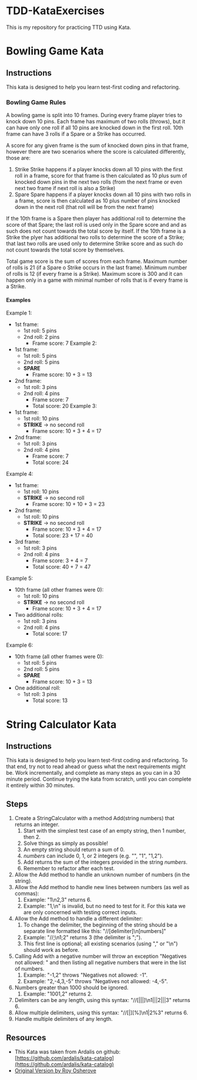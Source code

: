 # TDD-KataExercises
This is my repository for practicing TTD using Kata.

# Bowling Game Kata

## Instructions ##
This kata is designed to help you learn test-first coding and refactoring.

### Bowling Game Rules ###
A bowling game is split into 10 frames. During every frame player tries to knock down 10 pins. Each frame has maximum of two rolls (throws), but it can have only one roll if all 10 pins are knocked down in the first roll. 10th frame can have 3 rolls if a Spare or a Strike has occurred.

A score for any given frame is the sum of knocked down pins in that frame, however there are two scenarios where the score is calculated differently, those are:
1. Strike
Strike happens if a player knocks down all 10 pins with the first roll in a frame, score for that frame is then calculated as 10 plus sum of knocked down pins in the next two rolls (from the next frame or even next two frame if next roll is also a Strike)
2. Spare
Spare happens if a player knocks down all 10 pins with two rolls in a frame, score is then calculated as 10 plus number of pins knocked down in the next roll (that roll will be from the next frame)

If the 10th frame is a Spare then player has additional roll to determine the score of that Spare; the last roll is used only in the Spare score and and as such does not count towards the total score by itself.
If the 10th frame is a Strike the plyer has additional two rolls to determine the score of a Strike; that last two rolls are used only to determine Strike score and as such do not count towards the total score by themselves.

Total game score is the sum of scores from each frame.
Maximum number of rolls is 21 (if a Spare o Strike occurs in the last frame).
Minimum number of rolls is 12 (if every frame is a Strike).
Maximum score is 300 and it can happen only in a game with minimal number of rolls that is if every frame is a Strike.

#### Examples ####
Example 1:
- 1st frame:
	- 1st roll: 5 pins
	- 2nd roll: 2 pins
		- Frame score: 7
Example 2:
- 1st frame:
	- 1st roll: 5 pins
	- 2nd roll: 5 pins
	- **SPARE**
	    - Frame score: 10 + 3 = 13
- 2nd frame:
	- 1st roll: 3 pins
	- 2nd roll: 4 pins
		- Frame score: 7
		- Total score: 20
Example 3:
- 1st frame:
	- 1st roll: 10 pins
	- **STRIKE** -> no second roll
		- Frame score: 10 + 3 + 4 = 17
- 2nd frame:
	- 1st roll: 3 pins
	- 2nd roll: 4 pins
		- Frame score: 7
		- Total score: 24

Example 4:
- 1st frame:
	- 1st roll: 10 pins
	- **STRIKE** -> no second roll
		- Frame score: 10 + 10 + 3 = 23
- 2nd frame:
	- 1st roll: 10 pins
	- **STRIKE** -> no second roll
		- Frame score: 10 + 3 + 4 = 17
		- Total score: 23 + 17 = 40
- 3rd frame:
	- 1st roll: 3 pins
	- 2nd roll: 4 pins
		- Frame score: 3 + 4 = 7
		- Total score: 40 + 7 = 47

Example 5:
- 10th frame (all other frames were 0):
	- 1st roll: 10 pins
	- **STRIKE** -> no second roll
		- Frame score: 10 + 3 + 4 = 17
- Two additional rolls:
    - 1st roll: 3 pins
    - 2nd roll: 4 pins
		- Total score: 17

Example 6:
- 10th frame (all other frames were 0):
	- 1st roll: 5 pins
	- 2nd roll: 5 pins
	- **SPARE**
		- Frame score: 10 + 3 = 13
- One additional roll:
    - 1st roll: 3 pins
		- Total score: 13


# String Calculator Kata #

## Instructions ##

This kata is designed to help you learn test-first coding and refactoring. To that end, try not to read ahead or guess what the next requirements might be. Work incrementally, and complete as many steps as you can in a 30 minute period. Continue trying the kata from scratch, until you can complete it entirely within 30 minutes.

## Steps ##

1. Create a StringCalculator with a method Add(string numbers) that returns an integer.
	1. Start with the simplest test case of an empty string, then 1 number, then 2.
	2. Solve things as simply as possible!
	3. An empty string should return a sum of 0.
	4. *numbers* can include 0, 1, or 2 integers (e.g. "", "1", "1,2").
	5. Add returns the sum of the integers provided in the string *numbers*.
	6. Remember to refactor after each test.
2. Allow the Add method to handle an unknown number of numbers (in the string).
3. Allow the Add method to handle new lines between numbers (as well as commas):
	1. Example: "1\n2,3" returns 6.
	2. Example: "1,\n" is invalid, but no need to test for it. For this kata we are only concerned with testing correct inputs.
4. Allow the Add method to handle a different delimiter:
	1. To change the delimiter, the beginning of the string should be a separate line formatted like this: "//[delimiter]\n[numbers]"
	2. Example: "//;\n1;2" returns 3 (the delimiter is ";").
	3. This first line is optional; all existing scenarios (using "," or "\n") should work as before.
5. Calling Add with a negative number will throw an exception "Negatives not allowed: " and then listing all negative numbers that were in the list of numbers.
	1. Example: "-1,2" throws "Negatives not allowed: -1".
	2. Example: "2,-4,3,-5" throws "Negatives not allowed: -4,-5".
6. Numbers greater than 1000 should be ignored.
	1. Example: "1001,2" returns 2.
7. Delimiters can be any length, using this syntax: "//[|||]\n1|||2|||3" returns 6.
8. Allow multiple delimiters, using this syntax: "//[|][%]\n1|2%3" returns 6.
9. Handle multiple delimiters of any length.

## Resources ##
- This Kata was taken from Ardalis on github: [https://github.com/ardalis/kata-catalog](https://github.com/ardalis/kata-catalog)
- [Original Version by Roy Osherove](http://osherove.com/tdd-kata-1/)
